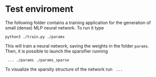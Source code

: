 # Test enviroment

The following folder contains a training application for the generation of small (dense) MLP neural network.
To run it type

<code>python3 ./train.py ./params</code>

This will train a neural network, saving the weights in the folder 
<code>params</code>.
Then, it is possible to launch the sparsifier running


<code> ... ./params ./params_sparse</code>

To visualize the sparsity structure of the network run
<code> ... </code>



